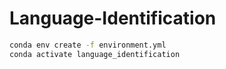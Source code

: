 # Language-Identification

```bash
conda env create -f environment.yml
conda activate language_identification
```
